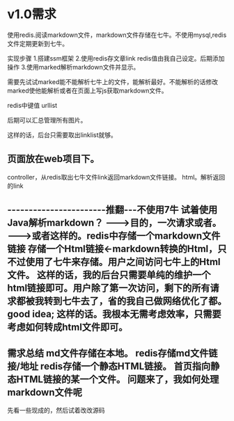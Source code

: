 # v1.0需求
使用redis.阅读markdown文件，markdown文件存储在七牛。不使用mysql,redis文件定期更新到七牛。

实现步骤
1.搭建ssm框架
2.使用redis存文章link redis值由我自己设定。后期添加操作
3.使用marked解析markdown文件并显示。

需要先试试marked能不能解析七牛上的文件，能解析最好。不能解析的话修改marked使他能解析或者在页面上写js获取markdown文件。

redis中键值 urllist

后期可以汇总管理所有图片。

这样的话，后台只需要取出linklist就够。

页面放在web项目下。
-----------------------------
controller，从redis取出七牛文件link返回markdown文件链接。
html。解析返回的link

-----------------------推翻---不使用7牛
试着使用Java解析markdown？
--->目的，一次请求或者。
--->或者这样的。redis中存储一个markdown文件链接
存储一个Html链接<-markdown转换的Html，只不过使用了七牛来存储。用户之间访问七牛上的Html文件。
这样的话，我的后台只需要单纯的维护一个html链接即可。用户除了第一次访问，剩下的所有请求都被我转到七牛去了，省的我自己做网络优化了都。
good idea;
这样的话。我根本无需考虑效率，只需要考虑如何转成html文件即可。
---------------------
需求总结
md文件存储在本地。
redis存储md文件链接/地址
redis存储一个静态HTML链接。
首页指向静态HTML链接的某一个文件。
问题来了，我如何处理markdown文件呢
-----
先看一些现成的，然后试着改改源码